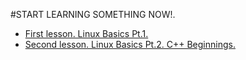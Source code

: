#START LEARNING SOMETHING NOW!.

- [First lesson. Linux Basics Pt.1.](https://github.com/shmuga/Lessons/tree/master/lesson1)
- [Second lesson. Linux Basics Pt.2. C++ Beginnings.](https://github.com/shmuga/Lessons/tree/master/lesson2)

